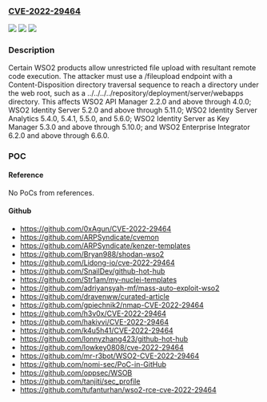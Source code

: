 ### [CVE-2022-29464](https://cve.mitre.org/cgi-bin/cvename.cgi?name=CVE-2022-29464)
![](https://img.shields.io/static/v1?label=Product&message=n%2Fa&color=blue)
![](https://img.shields.io/static/v1?label=Version&message=n%2Fa&color=blue)
![](https://img.shields.io/static/v1?label=Vulnerability&message=n%2Fa&color=brighgreen)

### Description

Certain WSO2 products allow unrestricted file upload with resultant remote code execution. The attacker must use a /fileupload endpoint with a Content-Disposition directory traversal sequence to reach a directory under the web root, such as a ../../../../repository/deployment/server/webapps directory. This affects WSO2 API Manager 2.2.0 and above through 4.0.0; WSO2 Identity Server 5.2.0 and above through 5.11.0; WSO2 Identity Server Analytics 5.4.0, 5.4.1, 5.5.0, and 5.6.0; WSO2 Identity Server as Key Manager 5.3.0 and above through 5.10.0; and WSO2 Enterprise Integrator 6.2.0 and above through 6.6.0.

### POC

#### Reference
No PoCs from references.

#### Github
- https://github.com/0xAgun/CVE-2022-29464
- https://github.com/ARPSyndicate/cvemon
- https://github.com/ARPSyndicate/kenzer-templates
- https://github.com/Bryan988/shodan-wso2
- https://github.com/Lidong-io/cve-2022-29464
- https://github.com/SnailDev/github-hot-hub
- https://github.com/Str1am/my-nuclei-templates
- https://github.com/adriyansyah-mf/mass-auto-exploit-wso2
- https://github.com/dravenww/curated-article
- https://github.com/gpiechnik2/nmap-CVE-2022-29464
- https://github.com/h3v0x/CVE-2022-29464
- https://github.com/hakivvi/CVE-2022-29464
- https://github.com/k4u5h41/CVE-2022-29464
- https://github.com/lonnyzhang423/github-hot-hub
- https://github.com/lowkey0808/cve-2022-29464
- https://github.com/mr-r3bot/WSO2-CVE-2022-29464
- https://github.com/nomi-sec/PoC-in-GitHub
- https://github.com/oppsec/WSOB
- https://github.com/tanjiti/sec_profile
- https://github.com/tufanturhan/wso2-rce-cve-2022-29464

